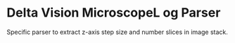 # Delta Vision MicroscopeL og Parser
Specific parser to extract z-axis step size and number slices in image stack.
